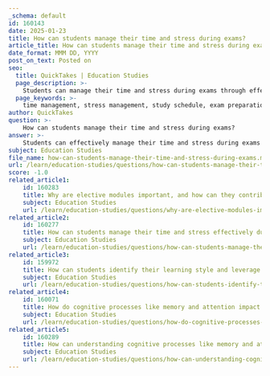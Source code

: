 ```yaml
---
_schema: default
id: 160143
date: 2025-01-23
title: How can students manage their time and stress during exams?
article_title: How can students manage their time and stress during exams?
date_format: MMM DD, YYYY
post_on_text: Posted on
seo:
  title: QuickTakes | Education Studies
  page_description: >-
    Students can manage their time and stress during exams through effective strategies like creating study schedules, practicing relaxation techniques, and maintaining a balanced routine.
  page_keywords: >-
    time management, stress management, study schedule, exam preparation, Pomodoro Technique, relaxation techniques, balanced routine, health prioritization, study groups, positive mindset
author: QuickTakes
question: >-
    How can students manage their time and stress during exams?
answer: >-
    Students can effectively manage their time and stress during exams by implementing a variety of strategies that promote organization, focus, and well-being. Here are some key approaches:\n\n### Time Management Strategies\n\n1. **Create a Study Schedule**: Develop a detailed study plan that outlines specific times for studying each subject. This helps to avoid last-minute cramming and ensures that all topics are covered adequately.\n\n2. **Understand Exam Structure**: Familiarize yourself with the exam format and allocate time based on the difficulty and point value of each section. Prioritize easier questions first to build confidence.\n\n3. **Use the Pomodoro Technique**: Break study sessions into intervals, typically 25 minutes of focused study followed by a 5-minute break. This method can enhance concentration and prevent burnout.\n\n4. **Stay Organized**: Keep your study materials, notes, and resources well-organized. This reduces the time spent searching for materials and allows for more efficient study sessions.\n\n5. **Review and Adjust**: Regularly assess your study schedule and techniques. If something isn’t working, be flexible and adjust your approach as needed.\n\n### Stress Management Techniques\n\n1. **Practice Relaxation Techniques**: Incorporate mindfulness, deep breathing exercises, or meditation into your routine to help manage anxiety and maintain focus.\n\n2. **Maintain a Balanced Routine**: Ensure that you allocate time for relaxation, exercise, and social activities. A balanced routine helps prevent burnout and keeps your mind fresh.\n\n3. **Prioritize Health**: Physical and mental well-being plays a significant role in effective exam preparation. Ensure you are eating nutritious meals, staying hydrated, and getting adequate sleep. Regular exercise can also help reduce stress and improve focus.\n\n4. **Join Study Groups**: Engaging with peers in study groups can provide motivation and support. Collaborative learning can make studying more enjoyable and less isolating.\n\n5. **Stay Positive**: Cultivate a positive mindset by focusing on your progress and achievements. Regularly practicing under exam conditions can help reduce anxiety and build confidence.\n\nBy combining these time management and stress reduction strategies, students can enhance their productivity, reduce anxiety, and improve their chances of success in exams while balancing other commitments.
subject: Education Studies
file_name: how-can-students-manage-their-time-and-stress-during-exams.md
url: /learn/education-studies/questions/how-can-students-manage-their-time-and-stress-during-exams
score: -1.0
related_article1:
    id: 160283
    title: Why are elective modules important, and how can they contribute to a student's education?
    subject: Education Studies
    url: /learn/education-studies/questions/why-are-elective-modules-important-and-how-can-they-contribute-to-a-students-education
related_article2:
    id: 160277
    title: How can students manage their time and stress effectively during exams?
    subject: Education Studies
    url: /learn/education-studies/questions/how-can-students-manage-their-time-and-stress-effectively-during-exams
related_article3:
    id: 159972
    title: How can students identify their learning style and leverage their strengths to personalize their learning experience?
    subject: Education Studies
    url: /learn/education-studies/questions/how-can-students-identify-their-learning-style-and-leverage-their-strengths-to-personalize-their-learning-experience
related_article4:
    id: 160071
    title: How do cognitive processes like memory and attention impact learning, and what practices can enhance these abilities?
    subject: Education Studies
    url: /learn/education-studies/questions/how-do-cognitive-processes-like-memory-and-attention-impact-learning-and-what-practices-can-enhance-these-abilities
related_article5:
    id: 160289
    title: How can understanding cognitive processes like memory and attention improve learning outcomes?
    subject: Education Studies
    url: /learn/education-studies/questions/how-can-understanding-cognitive-processes-like-memory-and-attention-improve-learning-outcomes
---
```


&nbsp;